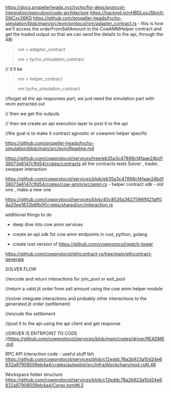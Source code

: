 https://docs.propellerheads.xyz/tycho/for-dexs/protocol-integration/execution/code-architecture 
https://hackmd.io/vHBDLooJSkmX-GNCxy26KQ
https://github.com/propeller-heads/tycho-simulation/blob/main/src/evm/protocol/vm/adapter_contract.rs - this is how we'll access the orderFromSellAmount in the CowAMMHelper contract and get the traded output so that we can send the details to the api, through the ABI

> vm > adapter_contract 

> vm > tycho_simulation_contract

// it'll be 
> vm > helper_contract 

> vm tycho_simulation_contract

//forget all the api responses part, we just need the simulation part with revm extracted out 

// then we get the outputs

// then we create an api execution layer to post it to the api 

//the goal is to make it contract agnostic or cowamm helper specific 

https://github.com/propeller-heads/tycho-simulation/blob/main/src/evm/Readme.md 


https://github.com/cowprotocol/services/tree/eb35a3c47898cf4faae24bd138073e6147c1fd54/crates/contracts all the contracts tests Solver , trader, swapper interaction


https://github.com/cowprotocol/services/blob/eb35a3c47898cf4faae24bd138073e6147c1fd54/crates/cow-amm/src/amm.rs - helper contract sdk - old one , make a new one 

https://github.com/cowprotocol/services/blob/40c8526a3627596ff421aff04a20ee1832b6fb0f/crates/shared/src/interaction.rs

 additional things to do 

- deep dive into cow amm services

- create an api sdk for cow amm endpoints in rust, python, golang 

- create rust version of https://github.com/cowprotocol/watch-tower 

https://github.com/cowprotocol/ethcontract-rs/tree/main/ethcontract-generate 

SOLVER FLOW 

//encode and return interactions for join_pool or exit_pool

//return a valid jit order from sell amount using the cow amm helper module 

//solver integrate interactions and probably other interactions to the generated jit order (settlement)

//encode the settlement 

//post it to the api using the api client and get response 

//DRIVER IS ENTRPOINT TO CODE 
//https://github.com/cowprotocol/services/blob/main/crates/driver/README.md


RPC API Interaction code - useful stuff tbh 
https://github.com/cowprotocol/services/blob/c12eddc78a2b923a10d24e6832a87908509eb4a4/crates/autopilot/src/infra/blockchain/mod.rs#L48

Workspace folder structure 
https://github.com/cowprotocol/services/blob/c12eddc78a2b923a10d24e6832a87908509eb4a4/Cargo.toml#L5